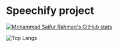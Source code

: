 # Speechify project
[![Mohammad Saifur Rahman's GitHub stats](https://github-readme-stats.vercel.app/api/top-langs?username=saifurrahman1193&hide=html,scss,stylus,blade,jupyter%20notebook,python,css,shell,batchfile,dockerfile,typescript&theme=algolia&show_icons=true)](https://github.com/saifurrahman1193)

![Top Langs](https://github-readme-stats.vercel.app/api/top-langs/?username=myusername&theme=tokyonight)
